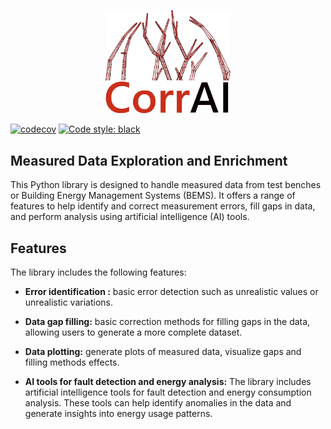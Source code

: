 <p align="center">
  <img src="https://github.com/BuildingEnergySimulationTools/corrai/blob/main/logo_corrai.svg" alt="CorrAI" width="200"/>
</p>

[![codecov](https://codecov.io/gh/BuildingEnergySimulationTools/corrai/branch/main/graph/badge.svg?token=F51O9CXI61)](https://codecov.io/gh/BuildingEnergySimulationTools/corrai)
[![Code style: black](https://img.shields.io/badge/code%20style-black-000000.svg)](https://github.com/psf/black)

## Measured Data Exploration and Enrichment

This Python library is designed to handle measured data from test benches or Building Energy Management Systems (BEMS). It offers a range of features to help identify and correct measurement errors, fill gaps in data, and perform analysis using artificial intelligence (AI) tools. 

## Features

The library includes the following features:

- **Error identification :** basic error detection such as unrealistic values or unrealistic variations.

- **Data gap filling:**  basic correction methods for filling gaps in the data, allowing users to generate a more complete dataset.

- **Data plotting:** generate plots of measured data, visualize gaps and filling methods effects.

- **AI tools for fault detection and energy analysis:** The library includes artificial intelligence tools for fault detection and energy consumption analysis. These tools can help identify anomalies in the data and generate insights into energy usage patterns.
